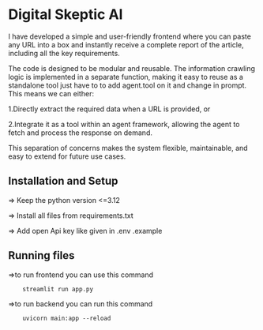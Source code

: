 # **Digital Skeptic AI**

I have developed a simple and user-friendly frontend where you can paste any URL into a box and instantly receive a complete report of the article, including all the key requirements.

The code is designed to be modular and reusable. The information crawling logic is implemented in a separate function, making it easy to reuse as a standalone tool just have to to add agent.tool on it and change in prompt. This means we can either:

1.Directly extract the required data when a URL is provided, or

2.Integrate it as a tool within an agent framework, allowing the agent to fetch and process the response on demand.

This separation of concerns makes the system flexible, maintainable, and easy to extend for future use cases.

## **Installation and Setup**

=> Keep the python version <=3.12

=> Install all files from requirements.txt

=> Add open Api key like given in .env .example

## **Running files**

=>to run frontend you can use this command 

        streamlit run app.py

=>to run backend you can run this command
        
        uvicorn main:app --reload
